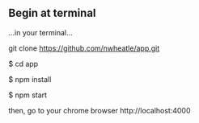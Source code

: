 ## Begin at terminal

...in your terminal...

git clone https://github.com/nwheatle/app.git

\$ cd app

\$ npm install

\$ npm start

then, go to your chrome browser http://localhost:4000
